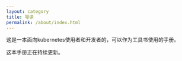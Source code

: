```yaml
---
layout: category
title: 导读
permalink: /about/index.html
---
```


这是一本面向kubernetes使用者和开发者的，可以作为工具书使用的手册。

这本手册正在持续更新。
